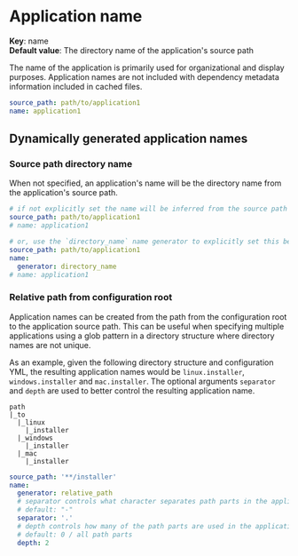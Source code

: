 # Application name

**Key**: name  
**Default value**: The directory name of the application's source path

The name of the application is primarily used for organizational and display purposes.  Application names are not included with
dependency metadata information included in cached files.

```yml
source_path: path/to/application1
name: application1
```

## Dynamically generated application names

### Source path directory name

When not specified, an application's name will be the directory name from the application's source path.

```yml
# if not explicitly set the name will be inferred from the source path
source_path: path/to/application1
# name: application1

# or, use the `directory_name` name generator to explicitly set this behavior
source_path: path/to/application1
name:
  generator: directory_name
# name: application1
```

### Relative path from configuration root

Application names can be created from the path from the configuration root to the application source path.
This can be useful when specifying multiple applications using a glob pattern in a directory structure where directory names
are not unique.

As an example, given the following directory structure and configuration YML, the resulting application names
would be `linux.installer`, `windows.installer` and `mac.installer`.  The optional arguments `separator` and `depth` are used
to better control the resulting application name.

```text
path
|_to
  |_linux
    |_installer
  |_windows
    |_installer
  |_mac
    |_installer
```

```yml
source_path: '**/installer'
name:
  generator: relative_path
  # separator controls what character separates path parts in the application name
  # default: "-"
  separator: '.'
  # depth controls how many of the path parts are used in the application name
  # default: 0 / all path parts
  depth: 2
```
